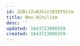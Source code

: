 ```yaml
---
id: 2UBcJZuNJh1ctBI8Y5Szm
title: Neo-Nihilism
desc: ''
updated: 1643723096359
created: 1643723096359
---
```


